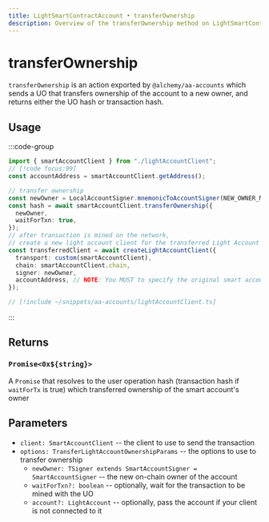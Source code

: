 ```yaml
---
title: LightSmartContractAccount • transferOwnership
description: Overview of the transferOwnership method on LightSmartContractAccount
---
```



# transferOwnership

`transferOwnership` is an action exported by `@alchemy/aa-accounts` which sends a UO that transfers ownership of the account to a new owner, and returns either the UO hash or transaction hash.

## Usage

:::code-group

```ts [example.ts]
import { smartAccountClient } from "./lightAccountClient";
// [!code focus:99]
const accountAddress = smartAccountClient.getAddress();

// transfer ownership
const newOwner = LocalAccountSigner.mnemonicToAccountSigner(NEW_OWNER_MNEMONIC);
const hash = await smartAccountClient.transferOwnership({
  newOwner,
  waitForTxn: true,
});
// after transaction is mined on the network,
// create a new light account client for the transferred Light Account
const transferredClient = await createLightAccountClient({
  transport: custom(smartAccountClient),
  chain: smartAccountClient.chain,
  signer: newOwner,
  accountAddress, // NOTE: You MUST to specify the original smart account address to connect using the new owner/signer
});
```

```ts [smartAccountClient.ts]
// [!include ~/snippets/aa-accounts/lightAccountClient.ts]
```

:::

## Returns

### `Promise<0x${string}>`

A `Promise` that resolves to the user operation hash (transaction hash if `waitForTx` is true) which transferred ownership of the smart account's owner

## Parameters

- `client: SmartAccountClient` -- the client to use to send the transaction
- `options: TransferLightAccountOwnershipParams` -- the options to use to transfer ownership
  - `newOwner: TSigner extends SmartAccountSigner = SmartAccountSigner` -- the new on-chain owner of the account
  - `waitForTxn?: boolean` -- optionally, wait for the transaction to be mined with the UO
  - `account?: LightAccount` -- optionally, pass the account if your client is not connected to it
